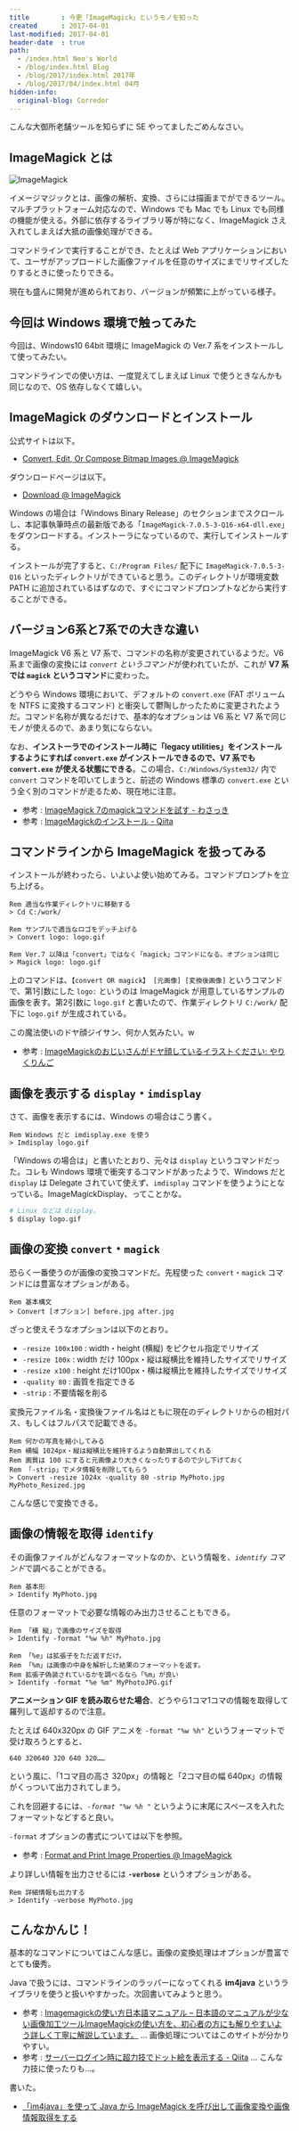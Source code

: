 ```yaml
---
title        : 今更「ImageMagick」というモノを知った
created      : 2017-04-01
last-modified: 2017-04-01
header-date  : true
path:
  - /index.html Neo's World
  - /blog/index.html Blog
  - /blog/2017/index.html 2017年
  - /blog/2017/04/index.html 04月
hidden-info:
  original-blog: Corredor
---
```


こんな大御所老舗ツールを知らずに SE やってましたごめんなさい。

## ImageMagick とは

![ImageMagick](01-02-01.png)

イメージマジックとは、画像の解析、変換、さらには描画までができるツール。マルチプラットフォーム対応なので、Windows でも Mac でも Linux でも同様の機能が使える。外部に依存するライブラリ等が特になく、ImageMagick さえ入れてしまえば大抵の画像処理ができる。

コマンドラインで実行することができ、たとえば Web アプリケーションにおいて、ユーザがアップロードした画像ファイルを任意のサイズにまでリサイズしたりするときに使ったりできる。

現在も盛んに開発が進められており、バージョンが頻繁に上がっている様子。

## 今回は Windows 環境で触ってみた

今回は、Windows10 64bit 環境に ImageMagick の Ver.7 系をインストールして使ってみたい。

コマンドラインでの使い方は、一度覚えてしまえば Linux で使うときなんかも同じなので、OS 依存しなくて嬉しい。

## ImageMagick のダウンロードとインストール

公式サイトは以下。

- [Convert, Edit, Or Compose Bitmap Images @ ImageMagick](http://www.imagemagick.org/)

ダウンロードページは以下。

- [Download @ ImageMagick](http://www.imagemagick.org/script/download.php)

Windows の場合は「Windows Binary Release」のセクションまでスクロールし、本記事執筆時点の最新版である「`ImageMagick-7.0.5-3-Q16-x64-dll.exe`」をダウンロードする。インストーラになっているので、実行してインストールする。

インストールが完了すると、`C:/Program Files/` 配下に `ImageMagick-7.0.5-3-Q16` といったディレクトリができていると思う。このディレクトリが環境変数 PATH に追加されているはずなので、すぐにコマンドプロンプトなどから実行することができる。

## バージョン6系と7系での大きな違い

ImageMagick V6 系と V7 系で、コマンドの名称が変更されているようだ。V6 系まで画像の変換には *`convert` というコマンド*が使われていたが、これが **V7 系では `magick` というコマンド**に変わった。

どうやら Windows 環境において、デフォルトの `convert.exe` (FAT ボリュームを NTFS に変換するコマンド) と衝突して鬱陶しかったために変更されたようだ。コマンド名称が異なるだけで、基本的なオプションは V6 系と V7 系で同じモノが使えるので、あまり気にならない。

なお、**インストーラでのインストール時に「legacy utilities」をインストールするようにすれば `convert.exe` がインストールできるので、V7 系でも `convert.exe` が使える状態にできる**。この場合、`C:/Windows/System32/` 内で `convert` コマンドを叩いてしまうと、前述の Windows 標準の `convert.exe` という全く別のコマンドが走るため、現在地に注意。

- 参考 : [ImageMagick 7のmagickコマンドを試す - わさっき](http://d.hatena.ne.jp/takehikom/20160804/1470343978)
- 参考 : [ImageMagickのインストール - Qiita](http://qiita.com/mtakizawa/items/d903c9f8e94c6dff123f)

## コマンドラインから ImageMagick を扱ってみる

インストールが終わったら、いよいよ使い始めてみる。コマンドプロンプトを立ち上げる。

```batch
Rem 適当な作業ディレクトリに移動する
> Cd C:/work/

Rem サンプルで適当なロゴをデッチ上げる
> Convert logo: logo.gif

Rem Ver.7 以降は「convert」ではなく「magick」コマンドになる。オプションは同じ
> Magick logo: logo.gif
```

上のコマンドは、`【convert OR magick】 [元画像] [変換後画像]` というコマンドで、第1引数にした `logo:` というのは ImageMagick が用意しているサンプルの画像を表す。第2引数に `logo.gif` と書いたので、作業ディレクトリ `C:/work/` 配下に `logo.gif` が生成されている。

この魔法使いのドヤ顔ジイサン、何か人気みたい。w

- 参考 : [ImageMagickのおじいさんがドヤ顔しているイラストください: やりくりんご](http://mnlab.sblo.jp/article/47359100.html)

## 画像を表示する `display`・`imdisplay`

さて、画像を表示するには、Windows の場合はこう書く。

```batch
Rem Windows だと imdisplay.exe を使う
> Imdisplay logo.gif
```

「Windows の場合は」と書いたとおり、元々は `display` というコマンドだった。コレも Windows 環境で衝突するコマンドがあったようで、Windows だと `display` は Delegate されていて使えず、`imdisplay` コマンドを使うようにとなっている。ImageMagickDisplay、ってことかな。

```bash
# Linux などは display。
$ display logo.gif
```

## 画像の変換 `convert`・`magick`

恐らく一番使うのが画像の変換コマンドだ。先程使った `convert`・`magick` コマンドには豊富なオプションがある。

```batch
Rem 基本構文
> Convert [オプション] before.jpg after.jpg
```

ざっと使えそうなオプションは以下のとおり。

- `-resize 100x100` : width・height (横縦) をピクセル指定でリサイズ
- `-resize 100x` : width だけ 100px・縦は縦横比を維持したサイズでリサイズ
- `-resize x100` : height だけ100px・横は縦横比を維持したサイズでリサイズ
- `-quality 80` : 画質を指定できる
- `-strip` : 不要情報を削る

変換元ファイル名・変換後ファイル名はともに現在のディレクトリからの相対パス、もしくはフルパスで記載できる。

```batch
Rem 何かの写真を縮小してみる
Rem 横幅 1024px・縦は縦横比を維持するよう自動算出してくれる
Rem 画質は 100 にすると元画像より大きくなったりするので少し下げておく
Rem 「-strip」でメタ情報を削除してもらう
> Convert -resize 1024x -quality 80 -strip MyPhoto.jpg MyPhoto_Resized.jpg
```

こんな感じで変換できる。

## 画像の情報を取得 `identify`

その画像ファイルがどんなフォーマットなのか、という情報を、*`identify` コマンド*で調べることができる。

```batch
Rem 基本形
> Identify MyPhoto.jpg
```

任意のフォーマットで必要な情報のみ出力させることもできる。

```batch
Rem 「横 縦」で画像のサイズを取得
> Identify -format "%w %h" MyPhoto.jpg

Rem 「%e」は拡張子をただ返すだけ。
Rem 「%m」は画像の中身を解析した結果のフォーマットを返す。
Rem 拡張子偽装されているかを調べるなら「%m」が良い
> Identify -format "%e %m" MyPhotoJPG.gif
```

**アニメーション GIF を読み取らせた場合**、どうやら1コマ1コマの情報を取得して羅列して返却するので注意。

たとえば 640x320px の GIF アニメを `-format "%w %h"` というフォーマットで受け取ろうとすると、

```
640 320640 320 640 320……
```

という風に、「1コマ目の高さ 320px」の情報と「2コマ目の幅 640px」の情報がくっついて出力されてしまう。

これを回避するには、*`-format "%w %h "`* というように末尾にスペースを入れたフォーマットなどすると良い。

`-format` オプションの書式については以下を参照。

- 参考 : [Format and Print Image Properties @ ImageMagick](https://www.imagemagick.org/script/escape.php)

より詳しい情報を出力させるには **`-verbose`** というオプションがある。

```batch
Rem 詳細情報も出力する
> Identify -verbose MyPhoto.jpg
```

## こんなかんじ！

基本的なコマンドについてはこんな感じ。画像の変換処理はオプションが豊富でとても優秀。

Java で扱うには、コマンドラインのラッパーになってくれる **im4java** というライブラリを使うと扱いやすかった。次回書いてみようと思う。

- 参考 : [Imagemagickの使い方日本語マニュアル – 日本語のマニュアルが少ない画像加工ツールImageMagickの使い方を、初心者の方にも解りやすいよう詳しく丁寧に解説しています。](http://imagemagick.rulez.jp/) … 画像処理についてはこのサイトが分かりやすい。
- 参考 : [サーバーログイン時に超力技でドット絵を表示する - Qiita](http://qiita.com/hasegit/items/3e9a08ef3c743c17806c) … こんな力技に使ったりも…。

書いた。

- [「im4java」を使って Java から ImageMagick を呼び出して画像変換や画像情報取得をする](/blog/2017/04/02-01.html)
